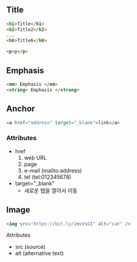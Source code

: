 ## Title

```html
<h1>Title</h1>
<h2>Title2</h2>
...
<h6>Title6</h6>

<p>p</p>
```

## Emphasis

```html
<em> Emphasis </em>
<string> Emphasis </strong>
```

## Anchor

```html
<a href="address" target="_blank">link</a>
```

### Attributes

- href
  1. web URL
  2. page
  3. e-mail (mailto:address)
  4. tel (tel:012345678)
- target="\_blank"
  - 새로운 탭을 열어서 이동

## Image

```html
<img src="https://bit.ly/2mvVsGI" alt="cat" />
```

Attributes

- src (source)
- alt (alternative text)
